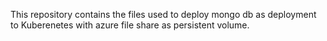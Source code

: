 This repository contains the files used to deploy mongo db as deployment to Kuberenetes with azure file share as persistent volume.
